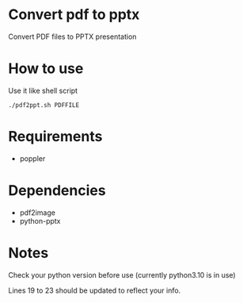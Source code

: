 # Convert pdf to pptx
Convert PDF files to PPTX presentation

# How to use
Use it like shell script

```./pdf2ppt.sh PDFFILE```

# Requirements 
* poppler

# Dependencies
* pdf2image
* python-pptx

# Notes
Check your python version before use (currently python3.10 is in use)

Lines 19 to 23 should be updated to reflect your info.
